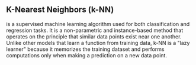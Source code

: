 ## K-Nearest Neighbors (k-NN) 
is a supervised machine learning algorithm used for both classification and regression tasks. It is a non-parametric and instance-based method that operates on the principle that similar data points exist near one another. Unlike other models that learn a function from training data, k-NN is a "lazy learner" because it memorizes the training dataset and performs computations only when making a prediction on a new data point.

